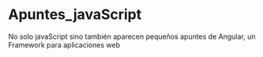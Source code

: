 # Apuntes_javaScript
No solo javaScript sino también aparecen pequeños apuntes de Angular, un Framework para aplicaciones web
